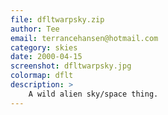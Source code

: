 ```yaml
---
file: dfltwarpsky.zip
author: Tee
email: terrancehansen@hotmail.com
category: skies
date: 2000-04-15
screenshot: dfltwarpsky.jpg
colormap: dflt
description: >
    A wild alien sky/space thing.
---
```

